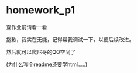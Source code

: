 # homework_p1
<html>
  <body>
    <h>查作业前请看一看</h1>
    <p>抱歉，我实在无能，记得帮我调试一下，以便后续改进。</p>
    <p>然后就可以爬尼哥的QQ空间了</p>
    <p>(为什么写个readme还要学html。。。)</p>
  </body>
